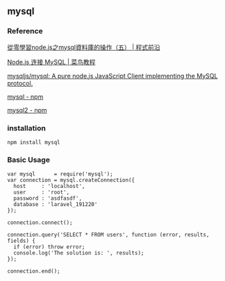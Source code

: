 ## mysql

### Reference

[從零學習node.js之mysql資料庫的操作（五） | 程式前沿](https://codertw.com/前端開發/245406/)

[Node.js 连接 MySQL | 菜鸟教程](https://www.runoob.com/nodejs/nodejs-mysql.html)

[mysqljs/mysql: A pure node.js JavaScript Client implementing the MySQL protocol.](https://github.com/mysqljs/mysql)

[mysql - npm](https://www.npmjs.com/package/mysql)

[mysql2 - npm](https://www.npmjs.com/package/mysql2)

### installation

```
npm install mysql
```

### Basic Usage

```
var mysql      = require('mysql');
var connection = mysql.createConnection({
  host     : 'localhost',
  user     : 'root',
  password : 'asdfasdf',
  database : 'laravel_191220'
});

connection.connect();

connection.query('SELECT * FROM users', function (error, results, fields) {
  if (error) throw error;
  console.log('The solution is: ', results);
});

connection.end();
```